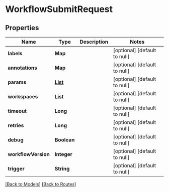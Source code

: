 # WorkflowSubmitRequest
## Properties

| Name | Type | Description | Notes |
|------------ | ------------- | ------------- | -------------|
| **labels** | **Map** |  | [optional] [default to null] |
| **annotations** | **Map** |  | [optional] [default to null] |
| **params** | [**List**](RunParam.md) |  | [optional] [default to null] |
| **workspaces** | [**List**](WorkflowWorkspace.md) |  | [optional] [default to null] |
| **timeout** | **Long** |  | [optional] [default to null] |
| **retries** | **Long** |  | [optional] [default to null] |
| **debug** | **Boolean** |  | [optional] [default to null] |
| **workflowVersion** | **Integer** |  | [optional] [default to null] |
| **trigger** | **String** |  | [optional] [default to null] |

[[Back to Models]](../overview#models) [[Back to Routes]](../overview#routes)

